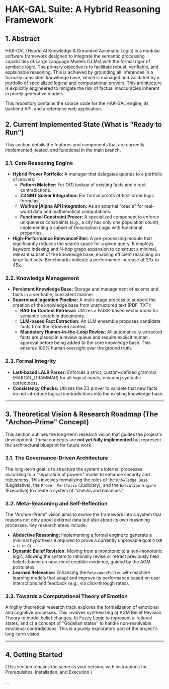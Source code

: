 # HAK-GAL Suite: A Hybrid Reasoning Framework

## 1. Abstract

HAK-GAL (Hybrid AI Knowledge & Grounded Axiomatic Logic) is a modular software framework designed to integrate the semantic processing capabilities of Large Language Models (LLMs) with the formal rigor of symbolic logic. The primary objective is to facilitate robust, verifiable, and explainable reasoning. This is achieved by grounding all inferences in a formally consistent knowledge base, which is managed and validated by a portfolio of specialized logical and computational provers. This architecture is explicitly engineered to mitigate the risk of factual inaccuracies inherent in purely generative models.

This repository contains the source code for the HAK-GAL engine, its backend API, and a reference web application.

## 2. Current Implemented State (What is "Ready to Run")

This section details the features and components that are currently implemented, tested, and functional in the main branch.

### 2.1. Core Reasoning Engine
- **Hybrid Prover Portfolio:** A manager that delegates queries to a portfolio of provers:
    - **Pattern Matcher:** For O(1) lookup of existing facts and direct contradictions.
    - **Z3 SMT Solver Integration:** For formal proofs of first-order logic formulas.
    - **Wolfram|Alpha API Integration:** As an external "oracle" for real-world data and mathematical computations.
    - **Functional Constraint Prover:** A specialized component to enforce uniqueness constraints (e.g., a city has only one population count), implementing a subset of Description Logic with functional properties.
- **High-Performance RelevanceFilter:** A pre-processing module that significantly reduces the search space for a given query. It employs keyword indexing and N-hop graph expansion to construct a minimal, relevant subset of the knowledge base, enabling efficient reasoning on large fact sets. Benchmarks indicate a performance increase of 20x to 45x.

### 2.2. Knowledge Management
- **Persistent Knowledge Base:** Storage and management of axioms and facts in a verifiable, consistent manner.
- **Supervised Ingestion Pipeline:** A multi-stage process to support the creation of the knowledge base from unstructured text (PDF, TXT):
    - **RAG for Context Retrieval:** Utilizes a FAISS-based vector index for semantic search in documents.
    - **LLM-based Fact Extraction:** An LLM ensemble proposes candidate facts from the retrieved context.
    - **Mandatory Human-in-the-Loop Review:** All automatically extracted facts are placed in a review queue and require explicit human approval before being added to the core knowledge base. This ensures 100% human oversight over the ground truth.

### 2.3. Formal Integrity
- **Lark-based LALR Parser:** Enforces a strict, custom-defined grammar (HAKGAL_GRAMMAR) for all logical inputs, ensuring syntactic correctness.
- **Consistency Checks:** Utilizes the Z3 prover to validate that new facts do not introduce logical contradictions into the existing knowledge base.

---

## 3. Theoretical Vision & Research Roadmap (The "Archon-Prime" Concept)

This section outlines the long-term research vision that guides the project's development. These concepts are **not yet fully implemented** but represent the architectural blueprint for future work.

### 3.1. The Governance-Driven Architecture
The long-term goal is to structure the system's internal processes according to a "separation of powers" model to enhance security and robustness. This involves formalizing the roles of the `Knowledge Base` (Legislative), the `Prover Portfolio` (Judiciary), and the `Execution Engine` (Executive) to create a system of "checks and balances."

### 3.2. Meta-Reasoning and Self-Reflection
The "Archon-Prime" vision aims to evolve the framework into a system that reasons not only about external data but also about its own reasoning processes. Key research areas include:
- **Abductive Reasoning:** Implementing a formal engine to generate a minimal hypothesis `H` required to prove a currently unprovable goal `Q` (`KB ∧ H ⊨ Q`).
- **Dynamic Belief Revision:** Moving from a monotonic to a non-monotonic logic, allowing the system to rationally revise or retract previously held beliefs based on new, more credible evidence, guided by the AGM postulates.
- **Learned Relevance:** Enhancing the `RelevanceFilter` with machine learning models that adapt and improve its performance based on user interactions and feedback (e.g., via click-through rates).

### 3.3. Towards a Computational Theory of Emotion
A highly theoretical research track explores the formalization of emotional and cognitive processes. This involves synthesizing a) AGM Belief Revision Theory to model belief changes, b) Fuzzy Logic to represent a-rational states, and c) a concept of "Gödelian states" to handle non-resolvable emotional contradictions. This is a purely exploratory part of the project's long-term vision.

---

## 4. Getting Started

(This section remains the same as your version, with instructions for Prerequisites, Installation, and Execution.)

...
